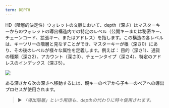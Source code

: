 ```yaml
---
term: DEPTH
---
```


HD（階層的決定性）ウォレットの文脈において、depth（深さ）はマスターキーからのウォレットの導出構造内での特定のレベル（公開キーまたは秘密キー、チェーンコード、拡張キー、またはアドレス）を指します。この構造の各レベルは、キーツリーの階層と見なすことができ、マスターキーが根（深さ0）にあり、その後のレベルが様々な属性を定義します。例えば：
目的（深さ1）、通貨の種類（深さ2）、アカウント（深さ3）、チェーンタイプ（深さ4）、特定のアドレスのインデックス（深さ5）。

![](../../dictionnaire/assets/18.png)

ある深さから次の深さへ移動するには、親キーのペアから子キーのペアへの導出プロセスが使用されます。

> ► *「導出階層」という用語も、depthの代わりに時々使用されます。*